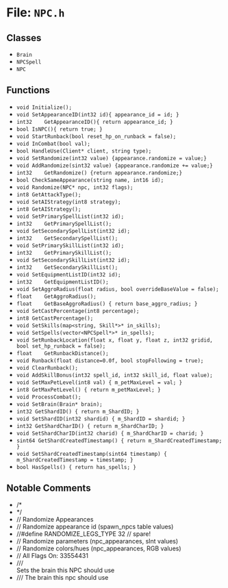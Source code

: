 # File: `NPC.h`

## Classes

- `Brain`
- `NPCSpell`
- `NPC`

## Functions

- `void	Initialize();`
- `void	SetAppearanceID(int32 id){ appearance_id = id; }`
- `int32	GetAppearanceID(){ return appearance_id; }`
- `bool	IsNPC(){ return true; }`
- `void	StartRunback(bool reset_hp_on_runback = false);`
- `void	InCombat(bool val);`
- `bool	HandleUse(Client* client, string type);`
- `void	SetRandomize(int32 value) {appearance.randomize = value;}`
- `void	AddRandomize(sint32 value) {appearance.randomize += value;}`
- `int32	GetRandomize() {return appearance.randomize;}`
- `bool	CheckSameAppearance(string name, int16 id);`
- `void	Randomize(NPC* npc, int32 flags);`
- `int8	GetAttackType();`
- `void	SetAIStrategy(int8 strategy);`
- `int8	GetAIStrategy();`
- `void	SetPrimarySpellList(int32 id);`
- `int32	GetPrimarySpellList();`
- `void	SetSecondarySpellList(int32 id);`
- `int32	GetSecondarySpellList();`
- `void	SetPrimarySkillList(int32 id);`
- `int32	GetPrimarySkillList();`
- `void	SetSecondarySkillList(int32 id);`
- `int32	GetSecondarySkillList();`
- `void	SetEquipmentListID(int32 id);`
- `int32	GetEquipmentListID();`
- `void	SetAggroRadius(float radius, bool overrideBaseValue = false);`
- `float	GetAggroRadius();`
- `float	GetBaseAggroRadius() { return base_aggro_radius; }`
- `void	SetCastPercentage(int8 percentage);`
- `int8	GetCastPercentage();`
- `void	SetSkills(map<string, Skill*>* in_skills);`
- `void	SetSpells(vector<NPCSpell*>* in_spells);`
- `void	SetRunbackLocation(float x, float y, float z, int32 gridid, bool set_hp_runback = false);`
- `float	GetRunbackDistance();`
- `void	Runback(float distance=0.0f, bool stopFollowing = true);`
- `void	ClearRunback();`
- `void	AddSkillBonus(int32 spell_id, int32 skill_id, float value);`
- `void	SetMaxPetLevel(int8 val) { m_petMaxLevel = val; }`
- `int8	GetMaxPetLevel() { return m_petMaxLevel; }`
- `void ProcessCombat();`
- `void SetBrain(Brain* brain);`
- `int32 GetShardID() { return m_ShardID; }`
- `void SetShardID(int32 shardid) { m_ShardID = shardid; }`
- `int32 GetShardCharID() { return m_ShardCharID; }`
- `void SetShardCharID(int32 charid) { m_ShardCharID = charid; }`
- `sint64 GetShardCreatedTimestamp() { return m_ShardCreatedTimestamp; }`
- `void SetShardCreatedTimestamp(sint64 timestamp) { m_ShardCreatedTimestamp = timestamp; }`
- `bool HasSpells() { return has_spells; }`

## Notable Comments

- /*
- */
- // Randomize Appearances
- // Randomize appearance id (spawn_npcs table values)
- //#define RANDOMIZE_LEGS_TYPE			32  // spare!
- // Randomize parameters (npc_appearances, sInt values)
- // Randomize colors/hues (npc_appearances, RGB values)
- // All Flags On: 33554431
- /// <summary>Sets the brain this NPC should use</summary>
- /// <param name="brain">The brain this npc should use</param>
